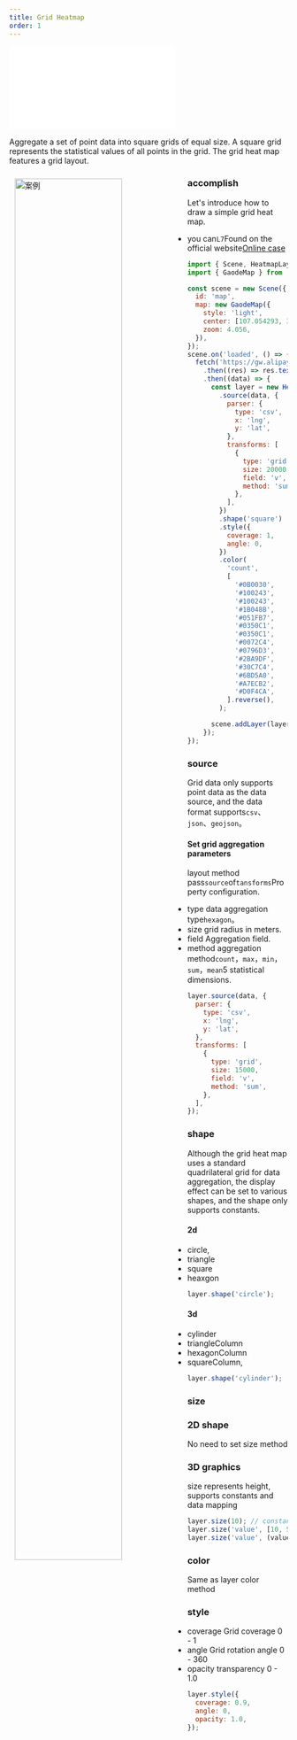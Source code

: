 ```yaml
---
title: Grid Heatmap
order: 1
---
```


<embed src="@/docs/api/common/style.md"></embed>

Aggregate a set of point data into square grids of equal size. A square grid represents the statistical values ​​of all points in the grid. The grid heat map features a grid layout.

<div>
  <div style="width:60%;float:left; margin: 10px;">
    <img  width="80%" alt="案例" src='https://gw.alipayobjects.com/mdn/antv_site/afts/img/A*XPBuSIPPgsgAAAAAAAAAAABkARQnAQ'>
  </div>
</div>

### accomplish

Let's introduce how to draw a simple grid heat map.

- you can`L7`Found on the official website[Online case](/examples/heatmap/grid#china)

```javascript
import { Scene, HeatmapLayer } from '@antv/l7';
import { GaodeMap } from '@antv/l7-maps';

const scene = new Scene({
  id: 'map',
  map: new GaodeMap({
    style: 'light',
    center: [107.054293, 35.246265],
    zoom: 4.056,
  }),
});
scene.on('loaded', () => {
  fetch('https://gw.alipayobjects.com/os/basement_prod/7359a5e9-3c5e-453f-b207-bc892fb23b84.csv')
    .then((res) => res.text())
    .then((data) => {
      const layer = new HeatmapLayer({})
        .source(data, {
          parser: {
            type: 'csv',
            x: 'lng',
            y: 'lat',
          },
          transforms: [
            {
              type: 'grid',
              size: 20000,
              field: 'v',
              method: 'sum',
            },
          ],
        })
        .shape('square')
        .style({
          coverage: 1,
          angle: 0,
        })
        .color(
          'count',
          [
            '#0B0030',
            '#100243',
            '#100243',
            '#1B048B',
            '#051FB7',
            '#0350C1',
            '#0350C1',
            '#0072C4',
            '#0796D3',
            '#2BA9DF',
            '#30C7C4',
            '#6BD5A0',
            '#A7ECB2',
            '#D0F4CA',
          ].reverse(),
        );

      scene.addLayer(layer);
    });
});
```

### source

Grid data only supports point data as the data source, and the data format supports`csv`、`json`、`geojson`。

#### Set grid aggregation parameters

layout method pass`source`of`tansforms`Property configuration.

- type data aggregation type`hexagon`。
- size grid radius in meters.
- field Aggregation field.
- method aggregation method`count`，`max`，`min`，`sum`，`mean`5 statistical dimensions.

```javascript
layer.source(data, {
  parser: {
    type: 'csv',
    x: 'lng',
    y: 'lat',
  },
  transforms: [
    {
      type: 'grid',
      size: 15000,
      field: 'v',
      method: 'sum',
    },
  ],
});
```

### shape

Although the grid heat map uses a standard quadrilateral grid for data aggregation, the display effect can be set to various shapes, and the shape only supports constants.

#### 2d

- circle,
- triangle
- square
- heaxgon

```javascript
layer.shape('circle');
```

#### 3d

- cylinder
- triangleColumn
- hexagonColumn
- squareColumn,

```javascript
layer.shape('cylinder');
```

### size

### 2D shape

No need to set size method

### 3D graphics

size represents height, supports constants and data mapping

```javascript
layer.size(10); // constant
layer.size('value', [10, 50]); // Map size based on value field
layer.size('value', (value) => {}); // Callback function to set height
```

### color

Same as layer color method

### style

- coverage Grid coverage 0 - 1
- angle Grid rotation angle 0 - 360
- opacity transparency 0 - 1.0

```javascript
layer.style({
  coverage: 0.9,
  angle: 0,
  opacity: 1.0,
});
```
